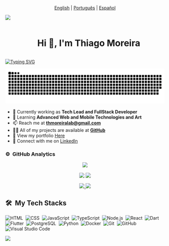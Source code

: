 
<!-- Language Selection -->
<p align="center">
  <a href="#english">English</a> |
  <a href="#portuguese">Português</a> |
  <a href="#spanish">Español</a>
</p>

<!--horizontal divider(gradiant)-->
<img src="https://user-images.githubusercontent.com/73097560/115834477-dbab4500-a447-11eb-908a-139a6edaec5c.gif">

<!--h1 without bottom border-->
<div id="user-content-toc">
  <ul align="center">
    <summary><h1 style="display: inline-block">Hi 👋, I'm Thiago Moreira</h1></summary>
  </ul>
</div>

[![Typing SVG](https://readme-typing-svg.herokuapp.com?font=Share+Tech+Mono&weight=600&size=22&duration=8000&pause=1000&color=26CD46&center=true&vCenter=true&multiline=true&random=false&width=435&lines=Blending+Art+and+Technology)](https://git.io/typing-svg)

<!--- snake -->
<div align="center">
 <picture>
  <source media="(prefers-color-scheme: dark)" srcset="https://raw.githubusercontent.com/platane/platane/output/github-contribution-grid-snake-dark.svg">
  <source media="(prefers-color-scheme: light)" srcset="https://raw.githubusercontent.com/platane/platane/output/github-contribution-grid-snake.svg">
  <img alt="github contribution grid snake animation" src="https://raw.githubusercontent.com/platane/platane/output/github-contribution-grid-snake.svg">
</picture>
</div>

<!--Intro start-->
- 🔭 Currently working as **Tech Lead and FullStack Developer**
- 🌱 Learning **Advanced Web and Mobile Technologies and Art**
- 📫 Reach me at **[thmoreiralab@gmail.com](mailto:thmoreiralab@gmail.com)**
- 👨‍💻 All of my projects are available at **[GitHub](https://github.com/AmoreiraT?tab=repositories)**
- 📝 View my portfolio [Here](./THAIGO_MOREIRA_CVPORTIFOLIOEnglish.pdf)
- 📌 Connect with me on [LinkedIn](https://www.linkedin.com/in/amoreirath/)
<!--Intro end-->

### ⚙️ &nbsp;GitHub Analytics
<div align="center">
  
  ![](https://github-profile-summary-cards.vercel.app/api/cards/profile-details?username=AmoreiraT&theme=tokyonight)

  ![](https://github-profile-summary-cards.vercel.app/api/cards/stats?username=AmoreiraT&theme=tokyonight) ![](https://github-profile-summary-cards.vercel.app/api/cards/productive-time?username=AmoreiraT&theme=tokyonight)
  </div>

<p align="center">
<a href="https://github.com/AmoreiraT">

  <img height="180em" src="https://github-readme-stats-eight-theta.vercel.app/api?username=AmoreiraT&show_icons=true&theme=tokyonight&include_all_commits=true&count_private=true"/>
  <img height="180em" src="https://github-readme-stats-eight-theta.vercel.app/api/top-langs/?username=AmoreiraT&layout=compact&langs_count=8&theme=tokyonight"/>
</a>
</p>

</p>
<!--- stats & Trophy (end) -->

## 🛠️ &nbsp;My Tech Stacks

  ![HTML](https://img.shields.io/badge/-HTML-0D1117?style=flat&logo=HTML5)&nbsp;
  ![CSS](https://img.shields.io/badge/-CSS-0D1117?style=flat&logo=CSS3&logoColor=1572B6)&nbsp;
  ![JavaScript](https://img.shields.io/badge/-JavaScript-0D1117?style=flat&logo=javascript)&nbsp;
  ![TypeScript](https://img.shields.io/badge/-TypeScript-0D1117?style=flat&logo=typescript)&nbsp;
  ![Node.js](https://img.shields.io/badge/-Node.js-0D1117?style=flat&logo=node.js)&nbsp;
  ![React](https://img.shields.io/badge/-React-0D1117?style=flat&logo=react)&nbsp;
  ![Dart](https://img.shields.io/badge/-Dart-0D1117?style=flat&logo=dart)&nbsp;
  ![Flutter](https://img.shields.io/badge/-Flutter-0D1117?style=flat&logo=flutter)&nbsp;
  ![PostgreSQL](https://img.shields.io/badge/-PostgreSQL-0D1117?style=flat&logo=postgresql)&nbsp;
  ![Python](https://img.shields.io/badge/-Python-0D1117?style=flat&logo=python)&nbsp;
  ![Docker](https://img.shields.io/badge/-Docker-0D1117?style=flat&logo=docker)&nbsp;
  ![Git](https://img.shields.io/badge/-Git-0D1117?style=flat&logo=git)&nbsp;
  ![GitHub](https://img.shields.io/badge/-GitHub-0D1117?style=flat&logo=github)&nbsp;
  ![Visual Studio Code](https://img.shields.io/badge/-VS%20Code-0D1117?style=flat&logo=visual-studio-code&logoColor=007ACC)&nbsp;

</div>

<!--horizontal divider(gradiant)-->
<img src="https://user-images.githubusercontent.com/73097560/115834477-dbab4500-a447-11eb-908a-139a6edaec5c.gif">
